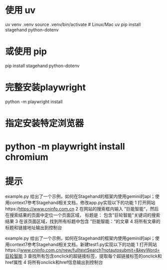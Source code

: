# 使用 uv
uv venv .venv
source .venv/bin/activate  # Linux/Mac
uv pip install stagehand python-dotenv

# 或使用 pip
pip install stagehand python-dotenv

# 完整安装playwright
python -m playwright install

# 指定安装特定浏览器
# python -m playwright install chromium


# 提示
example.py 给出了一个示例，如何在Stagehand的框架内使用gemini的api；使用context7参考Stagehand相关文档，修改app.py实现以下的功能
1 打开网站https:/https://www.cninfo.com.cn
2 在网站的搜索框内输入 ”巨能智能“，然后在搜索结果的页面中定位一个页面区域， 标题是： 包含"巨轮智能"关键词的搜索结果
3 在该页面区域，找到所有标题中包含 ”巨能智能：“的文章
4 将所有文章的标题和链接地址输出到控制台

example.py 给出了一个示例，如何在Stagehand的框架内使用gemini的api；使用context7参考Stagehand相关文档，新建test1.py实现以下的功能
1 打开网站https://www.cninfo.com.cn/new/fulltextSearch?notautosubmit=&keyWord=巨轮智能
3 查找所有包含onclick的超链接标签，提取每个超链接标签的onclick和href属性
4 将所有onclick和href信息输出到控制台